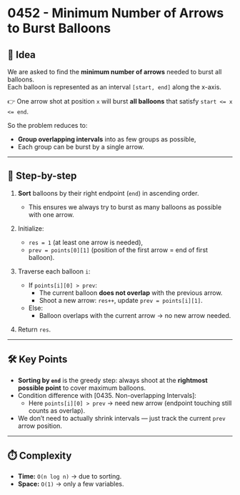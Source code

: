 # 0452 - Minimum Number of Arrows to Burst Balloons  

## 🧠 Idea  

We are asked to find the **minimum number of arrows** needed to burst all balloons.  
Each balloon is represented as an interval `[start, end]` along the x-axis.  

👉 One arrow shot at position `x` will burst **all balloons** that satisfy `start <= x <= end`.  

So the problem reduces to:  
- **Group overlapping intervals** into as few groups as possible,  
- Each group can be burst by a single arrow.  

---

## 🔁 Step-by-step  

1. **Sort** balloons by their right endpoint (`end`) in ascending order.  
   - This ensures we always try to burst as many balloons as possible with one arrow.  

2. Initialize:  
   - `res = 1` (at least one arrow is needed),  
   - `prev = points[0][1]` (position of the first arrow = end of first balloon).  

3. Traverse each balloon `i`:  
   - If `points[i][0] > prev`:  
     - The current balloon **does not overlap** with the previous arrow.  
     - Shoot a new arrow: `res++`, update `prev = points[i][1]`.  
   - Else:  
     - Balloon overlaps with the current arrow → no new arrow needed.  

4. Return `res`.  

---

## 🛠️ Key Points  

- **Sorting by `end`** is the greedy step: always shoot at the **rightmost possible point** to cover maximum balloons.  
- Condition difference with [0435. Non-overlapping Intervals]:  
  - Here `points[i][0] > prev` → need new arrow (endpoint touching still counts as overlap).  
- We don’t need to actually shrink intervals — just track the current `prev` arrow position.  

---

## ⏱️ Complexity  

- **Time:** `O(n log n)` → due to sorting.  
- **Space:** `O(1)` → only a few variables.  
